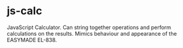 # js-calc
JavaScript Calculator. Can string together operations and perform calculations on the results.
Mimics behaviour and appearance of the EASYMADE EL-838.
